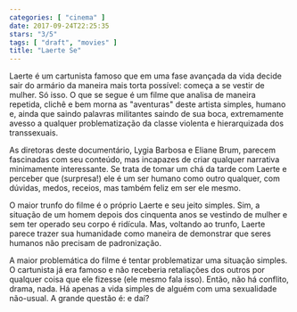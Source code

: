 ```yaml
---
categories: [ "cinema" ]
date: 2017-09-24T22:25:35
stars: "3/5"
tags: [ "draft", "movies" ]
title: "Laerte Se"
---
```

Laerte é um cartunista famoso que em uma fase avançada da vida decide sair do armário da maneira mais torta possível: começa a se vestir de mulher. Só isso. O que se segue é um filme que analisa de maneira repetida, clichê e bem morna as "aventuras" deste artista simples, humano e, ainda que saindo palavras militantes saindo de sua boca, extremamente avesso a qualquer problematização da classe violenta e hierarquizada dos transsexuais.

As diretoras deste documentário, Lygia Barbosa e Eliane Brum, parecem fascinadas com seu conteúdo, mas incapazes de criar qualquer narrativa minimamente interessante. Se trata de tomar um chá da tarde com Laerte e perceber que (surpresa!) ele é um ser humano como outro qualquer, com dúvidas, medos, receios, mas também feliz em ser ele mesmo.

O maior trunfo do filme é o próprio Laerte e seu jeito simples. Sim, a situação de um homem depois dos cinquenta anos se vestindo de mulher e sem ter operado seu corpo é ridícula. Mas, voltando ao trunfo, Laerte parece trazer sua humanidade como maneira de demonstrar que seres humanos não precisam de padronização.

A maior problemática do filme é tentar problematizar uma situação simples. O cartunista já era famoso e não receberia retaliações dos outros por qualquer coisa que ele fizesse (ele mesmo fala isso). Então, não há conflito, drama, nada. Há apenas a vida simples de alguém com uma sexualidade não-usual. A grande questão é: e daí?
